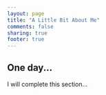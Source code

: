 ```yaml
---
layout: page
title: "A Little Bit About Me"
comments: false
sharing: true
footer: true
---
```

One day...
--------

I will complete this section...
